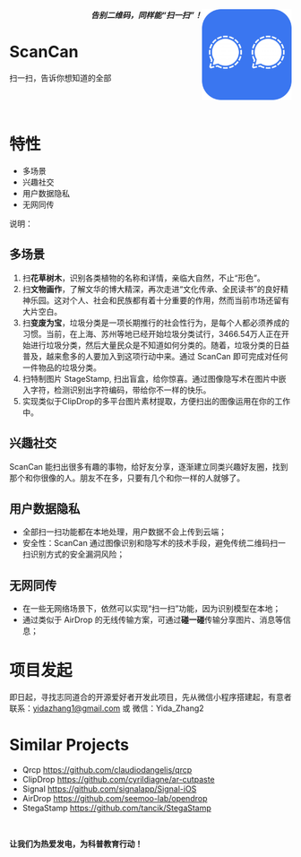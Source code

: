 <div align="right">
<b><i>告别二维码，同样能“扫一扫”！</i></b>

<img src="logo.png" align="right" alt="ScanCan" width="160"/>
</div>

# ScanCan
扫一扫，告诉你想知道的全部

<br><br>

# 特性
- 多场景
- 兴趣社交
- 用户数据隐私
- 无网同传

说明：

## 多场景

1. 扫**花草树木**，识别各类植物的名称和详情，亲临大自然，不止“形色”。
2. 扫**文物画作**，了解文华的博大精深，再次走进“文化传承、全民读书”的良好精神乐园。这对个人、社会和民族都有着十分重要的作用，然而当前市场还留有大片空白。
3. 扫**变废为宝**，垃圾分类是一项长期推行的社会性行为，是每个人都必须养成的习惯。当前，在上海、苏州等地已经开始垃圾分类试行，3466.54万人正在开始进行垃圾分类，然后大量民众是不知道如何分类的。随着，垃圾分类的日益普及，越来愈多的人要加入到这项行动中来。通过 ScanCan 即可完成对任何一件物品的垃圾分类。
4. 扫特制图片 StageStamp, 扫出盲盒，给你惊喜。通过图像隐写术在图片中嵌入字符，检测识别出字符编码，带给你不一样的快乐。
5. 实现类似于ClipDrop的多平台图片素材提取，方便扫出的图像运用在你的工作中。

## 兴趣社交
ScanCan 能扫出很多有趣的事物，给好友分享，逐渐建立同类兴趣好友圈，找到那个和你很像的人。朋友不在多，只要有几个和你一样的人就够了。

## 用户数据隐私

- 全部扫一扫功能都在本地处理，用户数据不会上传到云端；
- 安全性：ScanCan 通过图像识别和隐写术的技术手段，避免传统二维码扫一扫识别方式的安全漏洞风险；

## 无网同传

- 在一些无网络场景下，依然可以实现“扫一扫”功能，因为识别模型在本地；
- 通过类似于 AirDrop 的无线传输方案，可通过**碰一碰**传输分享图片、消息等信息；

# 项目发起

即日起，寻找志同道合的开源爱好者开发此项目，先从微信小程序搭建起，有意者联系：yidazhang1@gmail.com 或 微信：Yida_Zhang2


# Similar Projects

- Qrcp https://github.com/claudiodangelis/qrcp
- ClipDrop https://github.com/cyrildiagne/ar-cutpaste
- Signal https://github.com/signalapp/Signal-iOS
- AirDrop https://github.com/seemoo-lab/opendrop
- StegaStamp https://github.com/tancik/StegaStamp

<br>

**让我们为热爱发电，为科普教育行动！**
